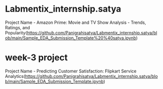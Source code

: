 # Labmentix_internship.satya
Project Name - Amazon Prime: Movie and TV Show Analysis - Trends, Ratings, and Popularity(https://github.com/Panigrahisatya/Labmentix_internship.satya/blob/main/Sample_EDA_Submission_Template%20%40satya.ipynb)

# week-3 project 
Project Name -  Predicting Customer Satisfaction: Flipkart Service Analytics(https://github.com/Panigrahisatya/Labmentix_internship.satya/blob/main/Sample_EDA_Submission_Template.ipynb)
